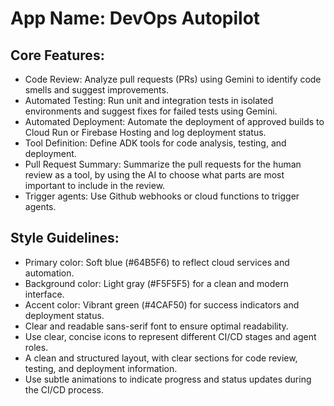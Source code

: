# **App Name**: DevOps Autopilot

## Core Features:

- Code Review: Analyze pull requests (PRs) using Gemini to identify code smells and suggest improvements.
- Automated Testing: Run unit and integration tests in isolated environments and suggest fixes for failed tests using Gemini.
- Automated Deployment: Automate the deployment of approved builds to Cloud Run or Firebase Hosting and log deployment status.
- Tool Definition: Define ADK tools for code analysis, testing, and deployment.
- Pull Request Summary: Summarize the pull requests for the human review as a tool, by using the AI to choose what parts are most important to include in the review.
- Trigger agents: Use Github webhooks or cloud functions to trigger agents.

## Style Guidelines:

- Primary color: Soft blue (#64B5F6) to reflect cloud services and automation.
- Background color: Light gray (#F5F5F5) for a clean and modern interface.
- Accent color: Vibrant green (#4CAF50) for success indicators and deployment status.
- Clear and readable sans-serif font to ensure optimal readability.
- Use clear, concise icons to represent different CI/CD stages and agent roles.
- A clean and structured layout, with clear sections for code review, testing, and deployment information.
- Use subtle animations to indicate progress and status updates during the CI/CD process.